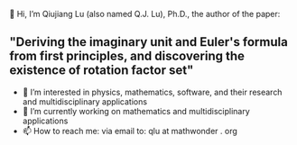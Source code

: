👋 Hi, I’m Qiujiang Lu (also named Q.J. Lu), Ph.D., the author of the paper: <br>
<h2>"Deriving the imaginary unit and Euler's formula from first principles, and discovering the existence of rotation factor set"</h2>

<ul>
 <li>👀 I’m interested in physics, mathematics, software, and their research and multidisciplinary applications</li> 
<li>🌱 I’m currently working on mathematics and multidisciplinary applications</li>
<li>📫 How to reach me: via email to: qlu at mathwonder . org</li>
</ul>
<!---
mathwonder/mathwonder is a ✨ special ✨ repository because its `README.md` (this file) appears on your GitHub profile.
You can click the Preview link to take a look at your changes.
--->
